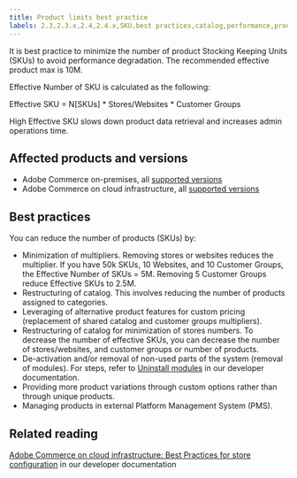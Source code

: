 ```yaml
---
title: Product limits best practice
labels: 2.3,2.3.x,2.4,2.4.x,SKU,best practices,catalog,performance,product,stores,Adobe Commerce,cloud infrastructure,on-premises,Magento Commerce,Magento Commerce Cloud
---
```


It is best practice to minimize the number of product Stocking Keeping Units (SKUs) to avoid performance degradation. The recommended effective product max is 10M.

Effective Number of SKU is calculated as the following:

Effective SKU = N\[SKUs\] &#42; Stores/Websites &#42; Customer Groups

High Effective SKU slows down product data retrieval and increases admin operations time.

## Affected products and versions

* Adobe Commerce on-premises, all [supported versions](https://magento.com/sites/default/files/magento-software-lifecycle-policy.pdf)  
* Adobe Commerce on cloud infrastructure, all [supported versions](https://magento.com/sites/default/files/magento-software-lifecycle-policy.pdf)

## Best practices

You can reduce the number of products (SKUs) by:

* Minimization of multipliers. Removing stores or websites reduces the multiplier. If you have 50k SKUs, 10 Websites, and 10 Customer Groups, the Effective Number of SKUs = 5M. Removing 5 Customer Groups reduce Effective SKUs to 2.5M.
* Restructuring of catalog. This involves reducing the number of products assigned to categories.
* Leveraging of alternative product features for custom pricing (replacement of shared catalog and customer groups multipliers).
* Restructuring of catalog for minimization of stores numbers. To decrease the number of effective SKUs, you can decrease the number of stores/websites, and customer groups or number of products.
* De-activation and/or removal of non-used parts of the system (removal of modules). For steps, refer to [Uninstall modules](https://devdocs.magento.com/guides/v2.4/install-gde/install/cli/install-cli-uninstall-mods.html) in our developer documentation.
* Providing more product variations through custom options rather than through unique products.
* Managing products in external Platform Management System (PMS).

## Related reading

[Adobe Commerce on cloud infrastructure: Best Practices for store configuration](https://devdocs.magento.com/cloud/configure/configure-best-practices.html?itm_source=devdocs&itm_medium=search_page&itm_campaign=federated_search&itm_term=price%20rules) in our developer documentation
